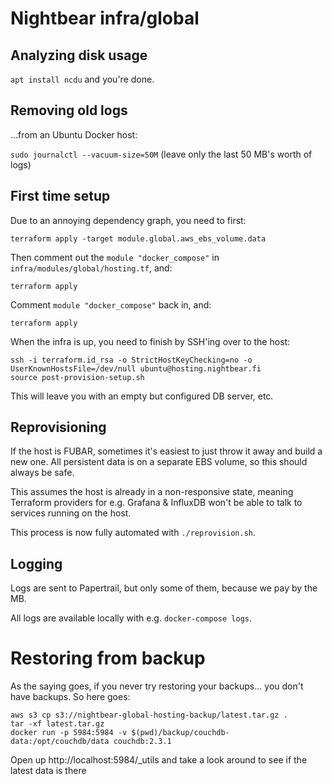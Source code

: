 # Nightbear infra/global

## Analyzing disk usage

`apt install ncdu` and you're done.

## Removing old logs

...from an Ubuntu Docker host:

`sudo journalctl --vacuum-size=50M` (leave only the last 50 MB's worth of logs)

## First time setup

Due to an annoying dependency graph, you need to first:

    terraform apply -target module.global.aws_ebs_volume.data

Then comment out the `module "docker_compose"` in `infra/modules/global/hosting.tf`, and:

    terraform apply

Comment `module "docker_compose"` back in, and:

    terraform apply

When the infra is up, you need to finish by SSH'ing over to the host:

    ssh -i terraform.id_rsa -o StrictHostKeyChecking=no -o UserKnownHostsFile=/dev/null ubuntu@hosting.nightbear.fi
    source post-provision-setup.sh

This will leave you with an empty but configured DB server, etc.

## Reprovisioning

If the host is FUBAR, sometimes it's easiest to just throw it away and build a new one. All persistent data is on a separate EBS volume, so this should always be safe.

This assumes the host is already in a non-responsive state, meaning Terraform providers for e.g. Grafana & InfluxDB won't be able to talk to services running on the host.

This process is now fully automated with `./reprovision.sh`.

## Logging

Logs are sent to Papertrail, but only some of them, because we pay by the MB.

All logs are available locally with e.g. `docker-compose logs`.

# Restoring from backup

As the saying goes, if you never try restoring your backups... you don't have backups. So here goes:

    aws s3 cp s3://nightbear-global-hosting-backup/latest.tar.gz .
    tar -xf latest.tar.gz
    docker run -p 5984:5984 -v $(pwd)/backup/couchdb-data:/opt/couchdb/data couchdb:2.3.1

Open up http://localhost:5984/_utils and take a look around to see if the latest data is there
